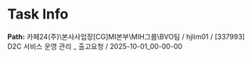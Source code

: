 # Task Info

**Path:** 카페24(주)\본사사업장\[CG]MI본부\MIH그룹\BVO팀 / hjlim01 / [337993] D2C 서비스 운영 관리 _ 출고요청 / 2025-10-01_00-00-00

